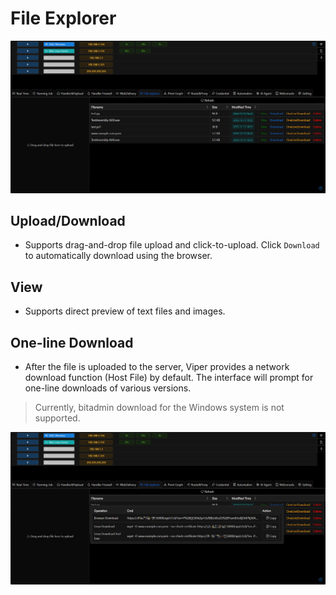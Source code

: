 # File Explorer

![img.png](webp/file_explorer/img.png)

## Upload/Download

+ Supports drag-and-drop file upload and click-to-upload. Click `Download` to automatically download using the browser.

## View

+ Supports direct preview of text files and images.

## One-line Download

+ After the file is uploaded to the server, Viper provides a network download function (Host File) by default. The interface will prompt for one-line downloads of various versions.

> Currently, bitadmin download for the Windows system is not supported.

![img_1.png](webp/file_explorer/img_1.png)